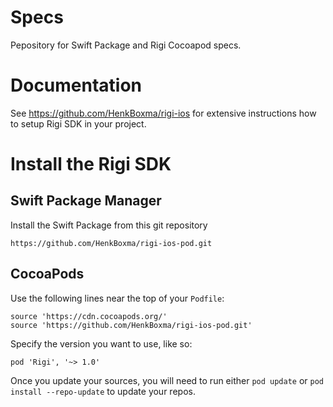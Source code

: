 # Specs
Pepository for Swift Package and Rigi Cocoapod specs.

# Documentation

See https://github.com/HenkBoxma/rigi-ios for extensive instructions how to setup Rigi SDK in your project.


# Install the Rigi SDK

## Swift Package Manager

Install the Swift Package from this git repository

```
https://github.com/HenkBoxma/rigi-ios-pod.git
```

## CocoaPods

Use the following lines near the top of your `Podfile`:

```
source 'https://cdn.cocoapods.org/'
source 'https://github.com/HenkBoxma/rigi-ios-pod.git'
```

Specify the version you want to use, like so:

```
pod 'Rigi', '~> 1.0'
```

Once you update your sources, you will need to run either `pod update` or `pod install --repo-update` to update your repos.
